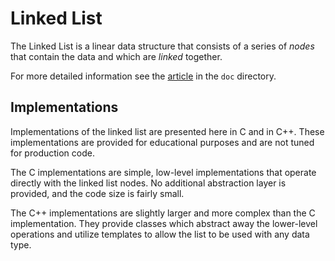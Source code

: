 # Linked List
The Linked List is a linear data structure that consists of a series of _nodes_ that contain the data and which are _linked_ together.

For more detailed information see the [article](doc/linkedlist.pdf) in the `doc` directory.

## Implementations
Implementations of the linked list are presented here in C and in C++. These implementations are provided for educational purposes and are not tuned for production code.

The C implementations are simple, low-level implementations that operate directly with the linked list nodes. No additional abstraction layer is provided, and the code size is fairly small.

The C++ implementations are slightly larger and more complex than the C implementation. They provide classes which abstract away the lower-level operations and utilize templates to allow the list to be used with any data type.

